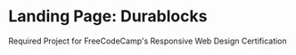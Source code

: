 # Landing Page: Durablocks

Required Project for FreeCodeCamp's Responsive Web Design Certification
